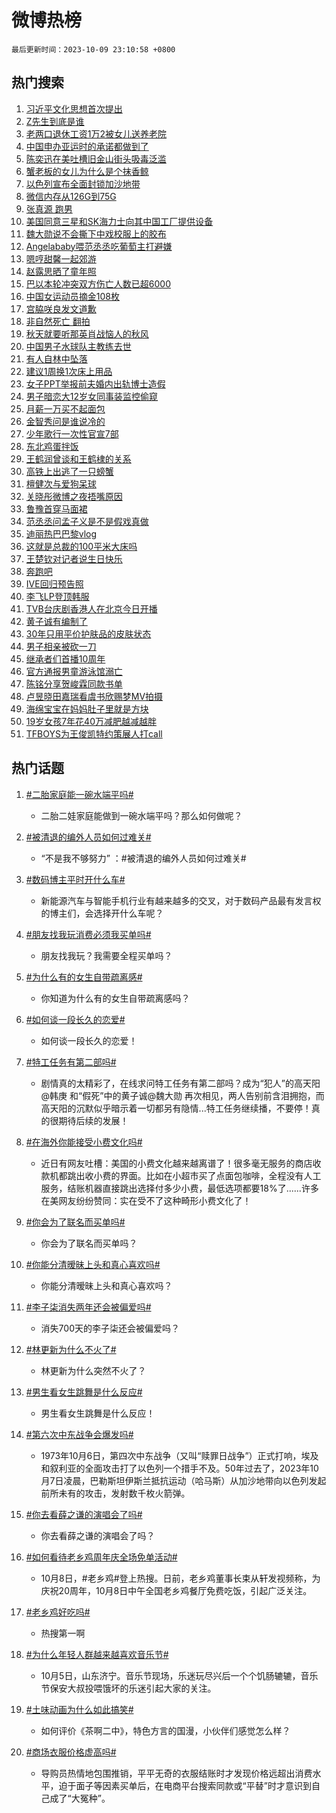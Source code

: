 # 微博热榜

`最后更新时间：2023-10-09 23:10:58 +0800`

## 热门搜索

1. [习近平文化思想首次提出](https://m.weibo.cn/search?containerid=100103type%3D1%26t%3D10%26q%3D%23%E4%B9%A0%E8%BF%91%E5%B9%B3%E6%96%87%E5%8C%96%E6%80%9D%E6%83%B3%E9%A6%96%E6%AC%A1%E6%8F%90%E5%87%BA%23&stream_entry_id=51&isnewpage=1&extparam=seat%3D1%26filter_type%3Drealtimehot%26pos%3D0%26c_type%3D51%26q%3D%2523%25E4%25B9%25A0%25E8%25BF%2591%25E5%25B9%25B3%25E6%2596%2587%25E5%258C%2596%25E6%2580%259D%25E6%2583%25B3%25E9%25A6%2596%25E6%25AC%25A1%25E6%258F%2590%25E5%2587%25BA%2523%26cate%3D10103%26dgr%3D0%26stream_entry_id%3D51%26display_time%3D1696864257%26pre_seqid%3D169686425703608173168)
1. [Z先生到底是谁](https://m.weibo.cn/search?containerid=100103type%3D1%26t%3D10%26q%3D%23Z%E5%85%88%E7%94%9F%E5%88%B0%E5%BA%95%E6%98%AF%E8%B0%81%23&stream_entry_id=31&isnewpage=1&extparam=seat%3D1%26flag%3D2%26pos%3D0%26q%3D%2523Z%25E5%2585%2588%25E7%2594%259F%25E5%2588%25B0%25E5%25BA%2595%25E6%2598%25AF%25E8%25B0%2581%2523%26band_rank%3D1%26stream_entry_id%3D31%26filter_type%3Drealtimehot%26c_type%3D31%26lcate%3D5001%26realpos%3D1%26dgr%3D0%26cate%3D5001%26display_time%3D1696864257%26pre_seqid%3D169686425703608173168)
1. [老两口退休工资1万2被女儿送养老院](https://m.weibo.cn/search?containerid=100103type%3D1%26t%3D10%26q%3D%23%E8%80%81%E4%B8%A4%E5%8F%A3%E9%80%80%E4%BC%91%E5%B7%A5%E8%B5%841%E4%B8%872%E8%A2%AB%E5%A5%B3%E5%84%BF%E9%80%81%E5%85%BB%E8%80%81%E9%99%A2%23&stream_entry_id=31&isnewpage=1&extparam=seat%3D1%26flag%3D2%26pos%3D1%26q%3D%2523%25E8%2580%2581%25E4%25B8%25A4%25E5%258F%25A3%25E9%2580%2580%25E4%25BC%2591%25E5%25B7%25A5%25E8%25B5%25841%25E4%25B8%25872%25E8%25A2%25AB%25E5%25A5%25B3%25E5%2584%25BF%25E9%2580%2581%25E5%2585%25BB%25E8%2580%2581%25E9%2599%25A2%2523%26band_rank%3D2%26stream_entry_id%3D31%26filter_type%3Drealtimehot%26c_type%3D31%26lcate%3D5001%26realpos%3D2%26dgr%3D0%26cate%3D5001%26display_time%3D1696864257%26pre_seqid%3D169686425703608173168)
1. [中国申办亚运时的承诺都做到了](https://m.weibo.cn/search?containerid=100103type%3D1%26t%3D10%26q%3D%23%E4%B8%AD%E5%9B%BD%E7%94%B3%E5%8A%9E%E4%BA%9A%E8%BF%90%E6%97%B6%E7%9A%84%E6%89%BF%E8%AF%BA%E9%83%BD%E5%81%9A%E5%88%B0%E4%BA%86%23&stream_entry_id=31&isnewpage=1&extparam=seat%3D1%26flag%3D0%26pos%3D2%26q%3D%2523%25E4%25B8%25AD%25E5%259B%25BD%25E7%2594%25B3%25E5%258A%259E%25E4%25BA%259A%25E8%25BF%2590%25E6%2597%25B6%25E7%259A%2584%25E6%2589%25BF%25E8%25AF%25BA%25E9%2583%25BD%25E5%2581%259A%25E5%2588%25B0%25E4%25BA%2586%2523%26band_rank%3D3%26stream_entry_id%3D31%26filter_type%3Drealtimehot%26c_type%3D31%26lcate%3D5001%26realpos%3D3%26dgr%3D0%26cate%3D5001%26display_time%3D1696864257%26pre_seqid%3D169686425703608173168)
1. [陈奕迅在美吐槽旧金山街头吸毒泛滥](https://m.weibo.cn/search?containerid=100103type%3D1%26t%3D10%26q%3D%23%E9%99%88%E5%A5%95%E8%BF%85%E5%9C%A8%E7%BE%8E%E5%90%90%E6%A7%BD%E6%97%A7%E9%87%91%E5%B1%B1%E8%A1%97%E5%A4%B4%E5%90%B8%E6%AF%92%E6%B3%9B%E6%BB%A5%23&stream_entry_id=31&isnewpage=1&extparam=seat%3D1%26flag%3D2%26pos%3D3%26q%3D%2523%25E9%2599%2588%25E5%25A5%2595%25E8%25BF%2585%25E5%259C%25A8%25E7%25BE%258E%25E5%2590%2590%25E6%25A7%25BD%25E6%2597%25A7%25E9%2587%2591%25E5%25B1%25B1%25E8%25A1%2597%25E5%25A4%25B4%25E5%2590%25B8%25E6%25AF%2592%25E6%25B3%259B%25E6%25BB%25A5%2523%26band_rank%3D4%26stream_entry_id%3D31%26filter_type%3Drealtimehot%26c_type%3D31%26lcate%3D5001%26realpos%3D4%26dgr%3D0%26cate%3D5001%26display_time%3D1696864257%26pre_seqid%3D169686425703608173168)
1. [蟹老板的女儿为什么是个抹香鲸](https://m.weibo.cn/search?containerid=100103type%3D1%26t%3D10%26q%3D%E8%9F%B9%E8%80%81%E6%9D%BF%E7%9A%84%E5%A5%B3%E5%84%BF%E4%B8%BA%E4%BB%80%E4%B9%88%E6%98%AF%E4%B8%AA%E6%8A%B9%E9%A6%99%E9%B2%B8&stream_entry_id=31&isnewpage=1&extparam=seat%3D1%26flag%3D0%26pos%3D4%26q%3D%25E8%259F%25B9%25E8%2580%2581%25E6%259D%25BF%25E7%259A%2584%25E5%25A5%25B3%25E5%2584%25BF%25E4%25B8%25BA%25E4%25BB%2580%25E4%25B9%2588%25E6%2598%25AF%25E4%25B8%25AA%25E6%258A%25B9%25E9%25A6%2599%25E9%25B2%25B8%26band_rank%3D5%26stream_entry_id%3D31%26filter_type%3Drealtimehot%26c_type%3D31%26lcate%3D5001%26realpos%3D5%26dgr%3D0%26cate%3D5001%26display_time%3D1696864257%26pre_seqid%3D169686425703608173168)
1. [以色列宣布全面封锁加沙地带](https://m.weibo.cn/search?containerid=100103type%3D1%26t%3D10%26q%3D%23%E4%BB%A5%E8%89%B2%E5%88%97%E5%AE%A3%E5%B8%83%E5%85%A8%E9%9D%A2%E5%B0%81%E9%94%81%E5%8A%A0%E6%B2%99%E5%9C%B0%E5%B8%A6%23&stream_entry_id=31&isnewpage=1&extparam=seat%3D1%26flag%3D1%26pos%3D5%26q%3D%2523%25E4%25BB%25A5%25E8%2589%25B2%25E5%2588%2597%25E5%25AE%25A3%25E5%25B8%2583%25E5%2585%25A8%25E9%259D%25A2%25E5%25B0%2581%25E9%2594%2581%25E5%258A%25A0%25E6%25B2%2599%25E5%259C%25B0%25E5%25B8%25A6%2523%26band_rank%3D6%26stream_entry_id%3D31%26filter_type%3Drealtimehot%26c_type%3D31%26lcate%3D5001%26realpos%3D6%26dgr%3D0%26cate%3D5001%26display_time%3D1696864257%26pre_seqid%3D169686425703608173168)
1. [微信内存从126G到75G](https://m.weibo.cn/search?containerid=100103type%3D1%26t%3D10%26q%3D%23%E5%BE%AE%E4%BF%A1%E5%86%85%E5%AD%98%E4%BB%8E126G%E5%88%B075G%23&stream_entry_id=31&isnewpage=1&extparam=seat%3D1%26flag%3D16%26pos%3D6%26q%3D%2523%25E5%25BE%25AE%25E4%25BF%25A1%25E5%2586%2585%25E5%25AD%2598%25E4%25BB%258E126G%25E5%2588%25B075G%2523%26band_rank%3D7%26stream_entry_id%3D31%26filter_type%3Drealtimehot%26c_type%3D31%26lcate%3D5001%26realpos%3D7%26dgr%3D0%26cate%3D5001%26display_time%3D1696864257%26pre_seqid%3D169686425703608173168)
1. [张真源 跑男](https://m.weibo.cn/search?containerid=100103type%3D1%26t%3D10%26q%3D%E5%BC%A0%E7%9C%9F%E6%BA%90+%E8%B7%91%E7%94%B7&stream_entry_id=31&isnewpage=1&extparam=seat%3D1%26flag%3D0%26pos%3D7%26q%3D%25E5%25BC%25A0%25E7%259C%259F%25E6%25BA%2590%2520%25E8%25B7%2591%25E7%2594%25B7%26band_rank%3D8%26stream_entry_id%3D31%26filter_type%3Drealtimehot%26c_type%3D31%26lcate%3D5001%26realpos%3D8%26dgr%3D0%26cate%3D5001%26display_time%3D1696864257%26pre_seqid%3D169686425703608173168)
1. [美国同意三星和SK海力士向其中国工厂提供设备](https://m.weibo.cn/search?containerid=100103type%3D1%26t%3D10%26q%3D%23%E7%BE%8E%E5%9B%BD%E5%90%8C%E6%84%8F%E4%B8%89%E6%98%9F%E5%92%8CSK%E6%B5%B7%E5%8A%9B%E5%A3%AB%E5%90%91%E5%85%B6%E4%B8%AD%E5%9B%BD%E5%B7%A5%E5%8E%82%E6%8F%90%E4%BE%9B%E8%AE%BE%E5%A4%87%23&stream_entry_id=31&isnewpage=1&extparam=seat%3D1%26flag%3D2%26pos%3D8%26q%3D%2523%25E7%25BE%258E%25E5%259B%25BD%25E5%2590%258C%25E6%2584%258F%25E4%25B8%2589%25E6%2598%259F%25E5%2592%258CSK%25E6%25B5%25B7%25E5%258A%259B%25E5%25A3%25AB%25E5%2590%2591%25E5%2585%25B6%25E4%25B8%25AD%25E5%259B%25BD%25E5%25B7%25A5%25E5%258E%2582%25E6%258F%2590%25E4%25BE%259B%25E8%25AE%25BE%25E5%25A4%2587%2523%26band_rank%3D9%26stream_entry_id%3D31%26filter_type%3Drealtimehot%26c_type%3D31%26lcate%3D5001%26realpos%3D9%26dgr%3D0%26cate%3D5001%26display_time%3D1696864257%26pre_seqid%3D169686425703608173168)
1. [魏大勋说不会撕下中戏校服上的胶布](https://m.weibo.cn/search?containerid=100103type%3D1%26t%3D10%26q%3D%23%E9%AD%8F%E5%A4%A7%E5%8B%8B%E8%AF%B4%E4%B8%8D%E4%BC%9A%E6%92%95%E4%B8%8B%E4%B8%AD%E6%88%8F%E6%A0%A1%E6%9C%8D%E4%B8%8A%E7%9A%84%E8%83%B6%E5%B8%83%23&stream_entry_id=31&isnewpage=1&extparam=seat%3D1%26flag%3D0%26pos%3D9%26q%3D%2523%25E9%25AD%258F%25E5%25A4%25A7%25E5%258B%258B%25E8%25AF%25B4%25E4%25B8%258D%25E4%25BC%259A%25E6%2592%2595%25E4%25B8%258B%25E4%25B8%25AD%25E6%2588%258F%25E6%25A0%25A1%25E6%259C%258D%25E4%25B8%258A%25E7%259A%2584%25E8%2583%25B6%25E5%25B8%2583%2523%26band_rank%3D10%26stream_entry_id%3D31%26filter_type%3Drealtimehot%26c_type%3D31%26lcate%3D5001%26realpos%3D10%26dgr%3D0%26cate%3D5001%26display_time%3D1696864257%26pre_seqid%3D169686425703608173168)
1. [Angelababy喂范丞丞吃葡萄主打避嫌](https://m.weibo.cn/search?containerid=100103type%3D1%26t%3D10%26q%3D%23Angelababy%E5%96%82%E8%8C%83%E4%B8%9E%E4%B8%9E%E5%90%83%E8%91%A1%E8%90%84%E4%B8%BB%E6%89%93%E9%81%BF%E5%AB%8C%23&stream_entry_id=31&isnewpage=1&extparam=seat%3D1%26flag%3D2%26pos%3D10%26q%3D%2523Angelababy%25E5%2596%2582%25E8%258C%2583%25E4%25B8%259E%25E4%25B8%259E%25E5%2590%2583%25E8%2591%25A1%25E8%2590%2584%25E4%25B8%25BB%25E6%2589%2593%25E9%2581%25BF%25E5%25AB%258C%2523%26band_rank%3D11%26stream_entry_id%3D31%26filter_type%3Drealtimehot%26c_type%3D31%26lcate%3D5001%26realpos%3D11%26dgr%3D0%26cate%3D5001%26display_time%3D1696864257%26pre_seqid%3D169686425703608173168)
1. [嗯哼甜馨一起郊游](https://m.weibo.cn/search?containerid=100103type%3D1%26t%3D10%26q%3D%23%E5%97%AF%E5%93%BC%E7%94%9C%E9%A6%A8%E4%B8%80%E8%B5%B7%E9%83%8A%E6%B8%B8%23&stream_entry_id=31&isnewpage=1&extparam=seat%3D1%26flag%3D2%26pos%3D11%26q%3D%2523%25E5%2597%25AF%25E5%2593%25BC%25E7%2594%259C%25E9%25A6%25A8%25E4%25B8%2580%25E8%25B5%25B7%25E9%2583%258A%25E6%25B8%25B8%2523%26band_rank%3D12%26stream_entry_id%3D31%26filter_type%3Drealtimehot%26c_type%3D31%26lcate%3D5001%26realpos%3D12%26dgr%3D0%26cate%3D5001%26display_time%3D1696864257%26pre_seqid%3D169686425703608173168)
1. [赵露思晒了童年照](https://m.weibo.cn/search?containerid=100103type%3D1%26t%3D10%26q%3D%23%E8%B5%B5%E9%9C%B2%E6%80%9D%E6%99%92%E4%BA%86%E7%AB%A5%E5%B9%B4%E7%85%A7%23&stream_entry_id=31&isnewpage=1&extparam=seat%3D1%26flag%3D1%26pos%3D12%26q%3D%2523%25E8%25B5%25B5%25E9%259C%25B2%25E6%2580%259D%25E6%2599%2592%25E4%25BA%2586%25E7%25AB%25A5%25E5%25B9%25B4%25E7%2585%25A7%2523%26band_rank%3D13%26stream_entry_id%3D31%26filter_type%3Drealtimehot%26c_type%3D31%26lcate%3D5001%26realpos%3D13%26dgr%3D0%26cate%3D5001%26display_time%3D1696864257%26pre_seqid%3D169686425703608173168)
1. [巴以本轮冲突双方伤亡人数已超6000](https://m.weibo.cn/search?containerid=100103type%3D1%26t%3D10%26q%3D%23%E5%B7%B4%E4%BB%A5%E6%9C%AC%E8%BD%AE%E5%86%B2%E7%AA%81%E5%8F%8C%E6%96%B9%E4%BC%A4%E4%BA%A1%E4%BA%BA%E6%95%B0%E5%B7%B2%E8%B6%856000%23&stream_entry_id=31&isnewpage=1&extparam=seat%3D1%26flag%3D0%26pos%3D13%26q%3D%2523%25E5%25B7%25B4%25E4%25BB%25A5%25E6%259C%25AC%25E8%25BD%25AE%25E5%2586%25B2%25E7%25AA%2581%25E5%258F%258C%25E6%2596%25B9%25E4%25BC%25A4%25E4%25BA%25A1%25E4%25BA%25BA%25E6%2595%25B0%25E5%25B7%25B2%25E8%25B6%25856000%2523%26band_rank%3D14%26stream_entry_id%3D31%26filter_type%3Drealtimehot%26c_type%3D31%26lcate%3D5001%26realpos%3D14%26dgr%3D0%26cate%3D5001%26display_time%3D1696864257%26pre_seqid%3D169686425703608173168)
1. [中国女运动员摘金108枚](https://m.weibo.cn/search?containerid=100103type%3D1%26t%3D10%26q%3D%23%E4%B8%AD%E5%9B%BD%E5%A5%B3%E8%BF%90%E5%8A%A8%E5%91%98%E6%91%98%E9%87%91108%E6%9E%9A%23&stream_entry_id=31&isnewpage=1&extparam=seat%3D1%26flag%3D32768%26pos%3D14%26q%3D%2523%25E4%25B8%25AD%25E5%259B%25BD%25E5%25A5%25B3%25E8%25BF%2590%25E5%258A%25A8%25E5%2591%2598%25E6%2591%2598%25E9%2587%2591108%25E6%259E%259A%2523%26band_rank%3D15%26stream_entry_id%3D31%26filter_type%3Drealtimehot%26c_type%3D31%26lcate%3D5001%26realpos%3D15%26dgr%3D0%26cate%3D5001%26display_time%3D1696864257%26pre_seqid%3D169686425703608173168)
1. [宫脇咲良发文道歉](https://m.weibo.cn/search?containerid=100103type%3D1%26t%3D10%26q%3D%23%E5%AE%AB%E8%84%87%E5%92%B2%E8%89%AF%E5%8F%91%E6%96%87%E9%81%93%E6%AD%89%23&stream_entry_id=31&isnewpage=1&extparam=seat%3D1%26flag%3D0%26pos%3D15%26q%3D%2523%25E5%25AE%25AB%25E8%2584%2587%25E5%2592%25B2%25E8%2589%25AF%25E5%258F%2591%25E6%2596%2587%25E9%2581%2593%25E6%25AD%2589%2523%26band_rank%3D16%26stream_entry_id%3D31%26filter_type%3Drealtimehot%26c_type%3D31%26lcate%3D5001%26realpos%3D16%26dgr%3D0%26cate%3D5001%26display_time%3D1696864257%26pre_seqid%3D169686425703608173168)
1. [非自然死亡 翻拍](https://m.weibo.cn/search?containerid=100103type%3D1%26t%3D10%26q%3D%E9%9D%9E%E8%87%AA%E7%84%B6%E6%AD%BB%E4%BA%A1+%E7%BF%BB%E6%8B%8D&stream_entry_id=31&isnewpage=1&extparam=seat%3D1%26flag%3D2%26pos%3D16%26q%3D%25E9%259D%259E%25E8%2587%25AA%25E7%2584%25B6%25E6%25AD%25BB%25E4%25BA%25A1%2520%25E7%25BF%25BB%25E6%258B%258D%26band_rank%3D17%26stream_entry_id%3D31%26filter_type%3Drealtimehot%26c_type%3D31%26lcate%3D5001%26realpos%3D17%26dgr%3D0%26cate%3D5001%26display_time%3D1696864257%26pre_seqid%3D169686425703608173168)
1. [秋天就要听那英肖战恼人的秋风](https://m.weibo.cn/search?containerid=100103type%3D1%26t%3D10%26q%3D%23%E7%A7%8B%E5%A4%A9%E5%B0%B1%E8%A6%81%E5%90%AC%E9%82%A3%E8%8B%B1%E8%82%96%E6%88%98%E6%81%BC%E4%BA%BA%E7%9A%84%E7%A7%8B%E9%A3%8E%23&stream_entry_id=31&isnewpage=1&extparam=seat%3D1%26flag%3D1%26pos%3D17%26q%3D%2523%25E7%25A7%258B%25E5%25A4%25A9%25E5%25B0%25B1%25E8%25A6%2581%25E5%2590%25AC%25E9%2582%25A3%25E8%258B%25B1%25E8%2582%2596%25E6%2588%2598%25E6%2581%25BC%25E4%25BA%25BA%25E7%259A%2584%25E7%25A7%258B%25E9%25A3%258E%2523%26band_rank%3D18%26stream_entry_id%3D31%26filter_type%3Drealtimehot%26c_type%3D31%26lcate%3D5001%26realpos%3D18%26dgr%3D0%26cate%3D5001%26display_time%3D1696864257%26pre_seqid%3D169686425703608173168)
1. [中国男子水球队主教练去世](https://m.weibo.cn/search?containerid=100103type%3D1%26t%3D10%26q%3D%23%E4%B8%AD%E5%9B%BD%E7%94%B7%E5%AD%90%E6%B0%B4%E7%90%83%E9%98%9F%E4%B8%BB%E6%95%99%E7%BB%83%E5%8E%BB%E4%B8%96%23&stream_entry_id=31&isnewpage=1&extparam=seat%3D1%26flag%3D1%26pos%3D18%26q%3D%2523%25E4%25B8%25AD%25E5%259B%25BD%25E7%2594%25B7%25E5%25AD%2590%25E6%25B0%25B4%25E7%2590%2583%25E9%2598%259F%25E4%25B8%25BB%25E6%2595%2599%25E7%25BB%2583%25E5%258E%25BB%25E4%25B8%2596%2523%26band_rank%3D19%26stream_entry_id%3D31%26filter_type%3Drealtimehot%26c_type%3D31%26lcate%3D5001%26realpos%3D19%26dgr%3D0%26cate%3D5001%26display_time%3D1696864257%26pre_seqid%3D169686425703608173168)
1. [有人自林中坠落](https://m.weibo.cn/search?containerid=100103type%3D1%26t%3D10%26q%3D%23%E6%9C%89%E4%BA%BA%E8%87%AA%E6%9E%97%E4%B8%AD%E5%9D%A0%E8%90%BD%23&stream_entry_id=31&isnewpage=1&extparam=seat%3D1%26flag%3D1%26pos%3D19%26q%3D%2523%25E6%259C%2589%25E4%25BA%25BA%25E8%2587%25AA%25E6%259E%2597%25E4%25B8%25AD%25E5%259D%25A0%25E8%2590%25BD%2523%26band_rank%3D20%26stream_entry_id%3D31%26filter_type%3Drealtimehot%26c_type%3D31%26lcate%3D5001%26realpos%3D20%26dgr%3D0%26cate%3D5001%26display_time%3D1696864257%26pre_seqid%3D169686425703608173168)
1. [建议1周换1次床上用品](https://m.weibo.cn/search?containerid=100103type%3D1%26t%3D10%26q%3D%23%E5%BB%BA%E8%AE%AE1%E5%91%A8%E6%8D%A21%E6%AC%A1%E5%BA%8A%E4%B8%8A%E7%94%A8%E5%93%81%23&stream_entry_id=31&isnewpage=1&extparam=seat%3D1%26flag%3D2%26pos%3D20%26q%3D%2523%25E5%25BB%25BA%25E8%25AE%25AE1%25E5%2591%25A8%25E6%258D%25A21%25E6%25AC%25A1%25E5%25BA%258A%25E4%25B8%258A%25E7%2594%25A8%25E5%2593%2581%2523%26band_rank%3D21%26stream_entry_id%3D31%26filter_type%3Drealtimehot%26c_type%3D31%26lcate%3D5001%26realpos%3D21%26dgr%3D0%26cate%3D5001%26display_time%3D1696864257%26pre_seqid%3D169686425703608173168)
1. [女子PPT举报前夫婚内出轨博士造假](https://m.weibo.cn/search?containerid=100103type%3D1%26t%3D10%26q%3D%23%E5%A5%B3%E5%AD%90PPT%E4%B8%BE%E6%8A%A5%E5%89%8D%E5%A4%AB%E5%A9%9A%E5%86%85%E5%87%BA%E8%BD%A8%E5%8D%9A%E5%A3%AB%E9%80%A0%E5%81%87%23&stream_entry_id=31&isnewpage=1&extparam=seat%3D1%26flag%3D1%26pos%3D21%26q%3D%2523%25E5%25A5%25B3%25E5%25AD%2590PPT%25E4%25B8%25BE%25E6%258A%25A5%25E5%2589%258D%25E5%25A4%25AB%25E5%25A9%259A%25E5%2586%2585%25E5%2587%25BA%25E8%25BD%25A8%25E5%258D%259A%25E5%25A3%25AB%25E9%2580%25A0%25E5%2581%2587%2523%26band_rank%3D22%26stream_entry_id%3D31%26filter_type%3Drealtimehot%26c_type%3D31%26lcate%3D5001%26realpos%3D22%26dgr%3D0%26cate%3D5001%26display_time%3D1696864257%26pre_seqid%3D169686425703608173168)
1. [男子暗恋大12岁女同事装监控偷窥](https://m.weibo.cn/search?containerid=100103type%3D1%26t%3D10%26q%3D%23%E7%94%B7%E5%AD%90%E6%9A%97%E6%81%8B%E5%A4%A712%E5%B2%81%E5%A5%B3%E5%90%8C%E4%BA%8B%E8%A3%85%E7%9B%91%E6%8E%A7%E5%81%B7%E7%AA%A5%23&stream_entry_id=31&isnewpage=1&extparam=seat%3D1%26flag%3D1%26pos%3D22%26q%3D%2523%25E7%2594%25B7%25E5%25AD%2590%25E6%259A%2597%25E6%2581%258B%25E5%25A4%25A712%25E5%25B2%2581%25E5%25A5%25B3%25E5%2590%258C%25E4%25BA%258B%25E8%25A3%2585%25E7%259B%2591%25E6%258E%25A7%25E5%2581%25B7%25E7%25AA%25A5%2523%26band_rank%3D23%26stream_entry_id%3D31%26filter_type%3Drealtimehot%26c_type%3D31%26lcate%3D5001%26realpos%3D23%26dgr%3D0%26cate%3D5001%26display_time%3D1696864257%26pre_seqid%3D169686425703608173168)
1. [月薪一万买不起面包](https://m.weibo.cn/search?containerid=100103type%3D1%26t%3D10%26q%3D%23%E6%9C%88%E8%96%AA%E4%B8%80%E4%B8%87%E4%B9%B0%E4%B8%8D%E8%B5%B7%E9%9D%A2%E5%8C%85%23&stream_entry_id=31&isnewpage=1&extparam=seat%3D1%26flag%3D0%26pos%3D23%26q%3D%2523%25E6%259C%2588%25E8%2596%25AA%25E4%25B8%2580%25E4%25B8%2587%25E4%25B9%25B0%25E4%25B8%258D%25E8%25B5%25B7%25E9%259D%25A2%25E5%258C%2585%2523%26band_rank%3D24%26stream_entry_id%3D31%26filter_type%3Drealtimehot%26c_type%3D31%26lcate%3D5001%26realpos%3D24%26dgr%3D0%26cate%3D5001%26display_time%3D1696864257%26pre_seqid%3D169686425703608173168)
1. [金智秀问是谁说冷的](https://m.weibo.cn/search?containerid=100103type%3D1%26t%3D10%26q%3D%23%E9%87%91%E6%99%BA%E7%A7%80%E9%97%AE%E6%98%AF%E8%B0%81%E8%AF%B4%E5%86%B7%E7%9A%84%23&stream_entry_id=31&isnewpage=1&extparam=seat%3D1%26flag%3D1%26pos%3D24%26q%3D%2523%25E9%2587%2591%25E6%2599%25BA%25E7%25A7%2580%25E9%2597%25AE%25E6%2598%25AF%25E8%25B0%2581%25E8%25AF%25B4%25E5%2586%25B7%25E7%259A%2584%2523%26band_rank%3D25%26stream_entry_id%3D31%26filter_type%3Drealtimehot%26c_type%3D31%26lcate%3D5001%26realpos%3D25%26dgr%3D0%26cate%3D5001%26display_time%3D1696864257%26pre_seqid%3D169686425703608173168)
1. [少年歌行一次性官宣7部](https://m.weibo.cn/search?containerid=100103type%3D1%26t%3D10%26q%3D%23%E5%B0%91%E5%B9%B4%E6%AD%8C%E8%A1%8C%E4%B8%80%E6%AC%A1%E6%80%A7%E5%AE%98%E5%AE%A37%E9%83%A8%23&stream_entry_id=31&isnewpage=1&extparam=seat%3D1%26flag%3D0%26pos%3D25%26q%3D%2523%25E5%25B0%2591%25E5%25B9%25B4%25E6%25AD%258C%25E8%25A1%258C%25E4%25B8%2580%25E6%25AC%25A1%25E6%2580%25A7%25E5%25AE%2598%25E5%25AE%25A37%25E9%2583%25A8%2523%26band_rank%3D26%26stream_entry_id%3D31%26filter_type%3Drealtimehot%26c_type%3D31%26lcate%3D5001%26realpos%3D26%26dgr%3D0%26cate%3D5001%26display_time%3D1696864257%26pre_seqid%3D169686425703608173168)
1. [东北鸡蛋拌饭](https://m.weibo.cn/search?containerid=100103type%3D1%26t%3D10%26q%3D%E4%B8%9C%E5%8C%97%E9%B8%A1%E8%9B%8B%E6%8B%8C%E9%A5%AD&stream_entry_id=31&isnewpage=1&extparam=seat%3D1%26flag%3D1%26pos%3D26%26q%3D%25E4%25B8%259C%25E5%258C%2597%25E9%25B8%25A1%25E8%259B%258B%25E6%258B%258C%25E9%25A5%25AD%26band_rank%3D27%26stream_entry_id%3D31%26filter_type%3Drealtimehot%26c_type%3D31%26lcate%3D5001%26realpos%3D27%26dgr%3D0%26cate%3D5001%26display_time%3D1696864257%26pre_seqid%3D169686425703608173168)
1. [王鹤润曾谈和王鹤棣的关系](https://m.weibo.cn/search?containerid=100103type%3D1%26t%3D10%26q%3D%23%E7%8E%8B%E9%B9%A4%E6%B6%A6%E6%9B%BE%E8%B0%88%E5%92%8C%E7%8E%8B%E9%B9%A4%E6%A3%A3%E7%9A%84%E5%85%B3%E7%B3%BB%23&stream_entry_id=31&isnewpage=1&extparam=seat%3D1%26flag%3D0%26pos%3D27%26q%3D%2523%25E7%258E%258B%25E9%25B9%25A4%25E6%25B6%25A6%25E6%259B%25BE%25E8%25B0%2588%25E5%2592%258C%25E7%258E%258B%25E9%25B9%25A4%25E6%25A3%25A3%25E7%259A%2584%25E5%2585%25B3%25E7%25B3%25BB%2523%26band_rank%3D28%26stream_entry_id%3D31%26filter_type%3Drealtimehot%26c_type%3D31%26lcate%3D5001%26realpos%3D28%26dgr%3D0%26cate%3D5001%26display_time%3D1696864257%26pre_seqid%3D169686425703608173168)
1. [高铁上出逃了一只螃蟹](https://m.weibo.cn/search?containerid=100103type%3D1%26t%3D10%26q%3D%23%E9%AB%98%E9%93%81%E4%B8%8A%E5%87%BA%E9%80%83%E4%BA%86%E4%B8%80%E5%8F%AA%E8%9E%83%E8%9F%B9%23&stream_entry_id=31&isnewpage=1&extparam=seat%3D1%26flag%3D1%26pos%3D28%26q%3D%2523%25E9%25AB%2598%25E9%2593%2581%25E4%25B8%258A%25E5%2587%25BA%25E9%2580%2583%25E4%25BA%2586%25E4%25B8%2580%25E5%258F%25AA%25E8%259E%2583%25E8%259F%25B9%2523%26band_rank%3D29%26stream_entry_id%3D31%26filter_type%3Drealtimehot%26c_type%3D31%26lcate%3D5001%26realpos%3D29%26dgr%3D0%26cate%3D5001%26display_time%3D1696864257%26pre_seqid%3D169686425703608173168)
1. [檀健次与爱狗呆球](https://m.weibo.cn/search?containerid=100103type%3D1%26t%3D10%26q%3D%E6%AA%80%E5%81%A5%E6%AC%A1%E4%B8%8E%E7%88%B1%E7%8B%97%E5%91%86%E7%90%83&stream_entry_id=31&isnewpage=1&extparam=seat%3D1%26flag%3D1%26pos%3D29%26q%3D%25E6%25AA%2580%25E5%2581%25A5%25E6%25AC%25A1%25E4%25B8%258E%25E7%2588%25B1%25E7%258B%2597%25E5%2591%2586%25E7%2590%2583%26band_rank%3D30%26stream_entry_id%3D31%26filter_type%3Drealtimehot%26c_type%3D31%26lcate%3D5001%26realpos%3D30%26dgr%3D0%26cate%3D5001%26display_time%3D1696864257%26pre_seqid%3D169686425703608173168)
1. [关晓彤微博之夜捂嘴原因](https://m.weibo.cn/search?containerid=100103type%3D1%26t%3D10%26q%3D%23%E5%85%B3%E6%99%93%E5%BD%A4%E5%BE%AE%E5%8D%9A%E4%B9%8B%E5%A4%9C%E6%8D%82%E5%98%B4%E5%8E%9F%E5%9B%A0%23&stream_entry_id=31&isnewpage=1&extparam=seat%3D1%26flag%3D0%26pos%3D30%26q%3D%2523%25E5%2585%25B3%25E6%2599%2593%25E5%25BD%25A4%25E5%25BE%25AE%25E5%258D%259A%25E4%25B9%258B%25E5%25A4%259C%25E6%258D%2582%25E5%2598%25B4%25E5%258E%259F%25E5%259B%25A0%2523%26band_rank%3D31%26stream_entry_id%3D31%26filter_type%3Drealtimehot%26c_type%3D31%26lcate%3D5001%26realpos%3D31%26dgr%3D0%26cate%3D5001%26display_time%3D1696864257%26pre_seqid%3D169686425703608173168)
1. [鲁豫首穿马面裙](https://m.weibo.cn/search?containerid=100103type%3D1%26t%3D10%26q%3D%23%E9%B2%81%E8%B1%AB%E9%A6%96%E7%A9%BF%E9%A9%AC%E9%9D%A2%E8%A3%99%23&stream_entry_id=31&isnewpage=1&extparam=seat%3D1%26flag%3D0%26pos%3D31%26q%3D%2523%25E9%25B2%2581%25E8%25B1%25AB%25E9%25A6%2596%25E7%25A9%25BF%25E9%25A9%25AC%25E9%259D%25A2%25E8%25A3%2599%2523%26band_rank%3D32%26stream_entry_id%3D31%26filter_type%3Drealtimehot%26c_type%3D31%26lcate%3D5001%26realpos%3D32%26dgr%3D0%26cate%3D5001%26display_time%3D1696864257%26pre_seqid%3D169686425703608173168)
1. [范丞丞问孟子义是不是假戏真做](https://m.weibo.cn/search?containerid=100103type%3D1%26t%3D10%26q%3D%23%E8%8C%83%E4%B8%9E%E4%B8%9E%E9%97%AE%E5%AD%9F%E5%AD%90%E4%B9%89%E6%98%AF%E4%B8%8D%E6%98%AF%E5%81%87%E6%88%8F%E7%9C%9F%E5%81%9A%23&stream_entry_id=31&isnewpage=1&extparam=seat%3D1%26flag%3D1%26pos%3D32%26q%3D%2523%25E8%258C%2583%25E4%25B8%259E%25E4%25B8%259E%25E9%2597%25AE%25E5%25AD%259F%25E5%25AD%2590%25E4%25B9%2589%25E6%2598%25AF%25E4%25B8%258D%25E6%2598%25AF%25E5%2581%2587%25E6%2588%258F%25E7%259C%259F%25E5%2581%259A%2523%26band_rank%3D33%26stream_entry_id%3D31%26filter_type%3Drealtimehot%26c_type%3D31%26lcate%3D5001%26realpos%3D33%26dgr%3D0%26cate%3D5001%26display_time%3D1696864257%26pre_seqid%3D169686425703608173168)
1. [迪丽热巴巴黎vlog](https://m.weibo.cn/search?containerid=100103type%3D1%26t%3D10%26q%3D%23%E8%BF%AA%E4%B8%BD%E7%83%AD%E5%B7%B4%E5%B7%B4%E9%BB%8Evlog%23&stream_entry_id=31&isnewpage=1&extparam=seat%3D1%26flag%3D1%26pos%3D33%26q%3D%2523%25E8%25BF%25AA%25E4%25B8%25BD%25E7%2583%25AD%25E5%25B7%25B4%25E5%25B7%25B4%25E9%25BB%258Evlog%2523%26band_rank%3D34%26stream_entry_id%3D31%26filter_type%3Drealtimehot%26c_type%3D31%26lcate%3D5001%26realpos%3D34%26dgr%3D0%26cate%3D5001%26display_time%3D1696864257%26pre_seqid%3D169686425703608173168)
1. [这就是总裁的100平米大床吗](https://m.weibo.cn/search?containerid=100103type%3D1%26t%3D10%26q%3D%23%E8%BF%99%E5%B0%B1%E6%98%AF%E6%80%BB%E8%A3%81%E7%9A%84100%E5%B9%B3%E7%B1%B3%E5%A4%A7%E5%BA%8A%E5%90%97%23&stream_entry_id=31&isnewpage=1&extparam=seat%3D1%26flag%3D1%26pos%3D34%26q%3D%2523%25E8%25BF%2599%25E5%25B0%25B1%25E6%2598%25AF%25E6%2580%25BB%25E8%25A3%2581%25E7%259A%2584100%25E5%25B9%25B3%25E7%25B1%25B3%25E5%25A4%25A7%25E5%25BA%258A%25E5%2590%2597%2523%26band_rank%3D35%26stream_entry_id%3D31%26filter_type%3Drealtimehot%26c_type%3D31%26lcate%3D5001%26realpos%3D35%26dgr%3D0%26cate%3D5001%26display_time%3D1696864257%26pre_seqid%3D169686425703608173168)
1. [王楚钦对记者说生日快乐](https://m.weibo.cn/search?containerid=100103type%3D1%26t%3D10%26q%3D%23%E7%8E%8B%E6%A5%9A%E9%92%A6%E5%AF%B9%E8%AE%B0%E8%80%85%E8%AF%B4%E7%94%9F%E6%97%A5%E5%BF%AB%E4%B9%90%23&stream_entry_id=31&isnewpage=1&extparam=seat%3D1%26flag%3D1%26pos%3D35%26q%3D%2523%25E7%258E%258B%25E6%25A5%259A%25E9%2592%25A6%25E5%25AF%25B9%25E8%25AE%25B0%25E8%2580%2585%25E8%25AF%25B4%25E7%2594%259F%25E6%2597%25A5%25E5%25BF%25AB%25E4%25B9%2590%2523%26band_rank%3D36%26stream_entry_id%3D31%26filter_type%3Drealtimehot%26c_type%3D31%26lcate%3D5001%26realpos%3D36%26dgr%3D0%26cate%3D5001%26display_time%3D1696864257%26pre_seqid%3D169686425703608173168)
1. [奔跑吧](https://m.weibo.cn/search?containerid=100103type%3D1%26t%3D10%26q%3D%E5%A5%94%E8%B7%91%E5%90%A7&stream_entry_id=31&isnewpage=1&extparam=seat%3D1%26flag%3D0%26pos%3D36%26q%3D%25E5%25A5%2594%25E8%25B7%2591%25E5%2590%25A7%26band_rank%3D37%26stream_entry_id%3D31%26filter_type%3Drealtimehot%26c_type%3D31%26lcate%3D5001%26realpos%3D37%26dgr%3D0%26cate%3D5001%26display_time%3D1696864257%26pre_seqid%3D169686425703608173168)
1. [IVE回归预告照](https://m.weibo.cn/search?containerid=100103type%3D1%26t%3D10%26q%3DIVE%E5%9B%9E%E5%BD%92%E9%A2%84%E5%91%8A%E7%85%A7&stream_entry_id=31&isnewpage=1&extparam=seat%3D1%26flag%3D1%26pos%3D37%26q%3DIVE%25E5%259B%259E%25E5%25BD%2592%25E9%25A2%2584%25E5%2591%258A%25E7%2585%25A7%26band_rank%3D38%26stream_entry_id%3D31%26filter_type%3Drealtimehot%26c_type%3D31%26lcate%3D5001%26realpos%3D38%26dgr%3D0%26cate%3D5001%26display_time%3D1696864257%26pre_seqid%3D169686425703608173168)
1. [李飞LP登顶韩服](https://m.weibo.cn/search?containerid=100103type%3D1%26t%3D10%26q%3D%23%E6%9D%8E%E9%A3%9ELP%E7%99%BB%E9%A1%B6%E9%9F%A9%E6%9C%8D%23&stream_entry_id=31&isnewpage=1&extparam=seat%3D1%26flag%3D1%26pos%3D38%26q%3D%2523%25E6%259D%258E%25E9%25A3%259ELP%25E7%2599%25BB%25E9%25A1%25B6%25E9%259F%25A9%25E6%259C%258D%2523%26band_rank%3D39%26stream_entry_id%3D31%26filter_type%3Drealtimehot%26c_type%3D31%26lcate%3D5001%26realpos%3D39%26dgr%3D0%26cate%3D5001%26display_time%3D1696864257%26pre_seqid%3D169686425703608173168)
1. [TVB台庆剧香港人在北京今日开播](https://m.weibo.cn/search?containerid=100103type%3D1%26t%3D10%26q%3D%23TVB%E5%8F%B0%E5%BA%86%E5%89%A7%E9%A6%99%E6%B8%AF%E4%BA%BA%E5%9C%A8%E5%8C%97%E4%BA%AC%E4%BB%8A%E6%97%A5%E5%BC%80%E6%92%AD%23&stream_entry_id=31&isnewpage=1&extparam=seat%3D1%26flag%3D1%26pos%3D39%26q%3D%2523TVB%25E5%258F%25B0%25E5%25BA%2586%25E5%2589%25A7%25E9%25A6%2599%25E6%25B8%25AF%25E4%25BA%25BA%25E5%259C%25A8%25E5%258C%2597%25E4%25BA%25AC%25E4%25BB%258A%25E6%2597%25A5%25E5%25BC%2580%25E6%2592%25AD%2523%26band_rank%3D40%26stream_entry_id%3D31%26filter_type%3Drealtimehot%26c_type%3D31%26lcate%3D5001%26realpos%3D40%26dgr%3D0%26cate%3D5001%26display_time%3D1696864257%26pre_seqid%3D169686425703608173168)
1. [黄子诚有编制了](https://m.weibo.cn/search?containerid=100103type%3D1%26t%3D10%26q%3D%23%E9%BB%84%E5%AD%90%E8%AF%9A%E6%9C%89%E7%BC%96%E5%88%B6%E4%BA%86%23&stream_entry_id=31&isnewpage=1&extparam=seat%3D1%26flag%3D1%26pos%3D40%26q%3D%2523%25E9%25BB%2584%25E5%25AD%2590%25E8%25AF%259A%25E6%259C%2589%25E7%25BC%2596%25E5%2588%25B6%25E4%25BA%2586%2523%26band_rank%3D41%26stream_entry_id%3D31%26filter_type%3Drealtimehot%26c_type%3D31%26lcate%3D5001%26realpos%3D41%26dgr%3D0%26cate%3D5001%26display_time%3D1696864257%26pre_seqid%3D169686425703608173168)
1. [30年只用平价护肤品的皮肤状态](https://m.weibo.cn/search?containerid=100103type%3D1%26t%3D10%26q%3D%2330%E5%B9%B4%E5%8F%AA%E7%94%A8%E5%B9%B3%E4%BB%B7%E6%8A%A4%E8%82%A4%E5%93%81%E7%9A%84%E7%9A%AE%E8%82%A4%E7%8A%B6%E6%80%81%23&stream_entry_id=31&isnewpage=1&extparam=seat%3D1%26flag%3D0%26pos%3D41%26q%3D%252330%25E5%25B9%25B4%25E5%258F%25AA%25E7%2594%25A8%25E5%25B9%25B3%25E4%25BB%25B7%25E6%258A%25A4%25E8%2582%25A4%25E5%2593%2581%25E7%259A%2584%25E7%259A%25AE%25E8%2582%25A4%25E7%258A%25B6%25E6%2580%2581%2523%26band_rank%3D42%26stream_entry_id%3D31%26filter_type%3Drealtimehot%26c_type%3D31%26lcate%3D5001%26realpos%3D42%26dgr%3D0%26cate%3D5001%26display_time%3D1696864257%26pre_seqid%3D169686425703608173168)
1. [男子相亲被砍一刀](https://m.weibo.cn/search?containerid=100103type%3D1%26t%3D10%26q%3D%23%E7%94%B7%E5%AD%90%E7%9B%B8%E4%BA%B2%E8%A2%AB%E7%A0%8D%E4%B8%80%E5%88%80%23&stream_entry_id=31&isnewpage=1&extparam=seat%3D1%26flag%3D0%26pos%3D42%26q%3D%2523%25E7%2594%25B7%25E5%25AD%2590%25E7%259B%25B8%25E4%25BA%25B2%25E8%25A2%25AB%25E7%25A0%258D%25E4%25B8%2580%25E5%2588%2580%2523%26band_rank%3D43%26stream_entry_id%3D31%26filter_type%3Drealtimehot%26c_type%3D31%26lcate%3D5001%26realpos%3D43%26dgr%3D0%26cate%3D5001%26display_time%3D1696864257%26pre_seqid%3D169686425703608173168)
1. [继承者们首播10周年](https://m.weibo.cn/search?containerid=100103type%3D1%26t%3D10%26q%3D%23%E7%BB%A7%E6%89%BF%E8%80%85%E4%BB%AC%E9%A6%96%E6%92%AD10%E5%91%A8%E5%B9%B4%23&stream_entry_id=31&isnewpage=1&extparam=seat%3D1%26flag%3D0%26pos%3D43%26q%3D%2523%25E7%25BB%25A7%25E6%2589%25BF%25E8%2580%2585%25E4%25BB%25AC%25E9%25A6%2596%25E6%2592%25AD10%25E5%2591%25A8%25E5%25B9%25B4%2523%26band_rank%3D44%26stream_entry_id%3D31%26filter_type%3Drealtimehot%26c_type%3D31%26lcate%3D5001%26realpos%3D44%26dgr%3D0%26cate%3D5001%26display_time%3D1696864257%26pre_seqid%3D169686425703608173168)
1. [官方通报男童游泳馆溺亡](https://m.weibo.cn/search?containerid=100103type%3D1%26t%3D10%26q%3D%23%E5%AE%98%E6%96%B9%E9%80%9A%E6%8A%A5%E7%94%B7%E7%AB%A5%E6%B8%B8%E6%B3%B3%E9%A6%86%E6%BA%BA%E4%BA%A1%23&stream_entry_id=31&isnewpage=1&extparam=seat%3D1%26flag%3D0%26pos%3D44%26q%3D%2523%25E5%25AE%2598%25E6%2596%25B9%25E9%2580%259A%25E6%258A%25A5%25E7%2594%25B7%25E7%25AB%25A5%25E6%25B8%25B8%25E6%25B3%25B3%25E9%25A6%2586%25E6%25BA%25BA%25E4%25BA%25A1%2523%26band_rank%3D45%26stream_entry_id%3D31%26filter_type%3Drealtimehot%26c_type%3D31%26lcate%3D5001%26realpos%3D45%26dgr%3D0%26cate%3D5001%26display_time%3D1696864257%26pre_seqid%3D169686425703608173168)
1. [陈铭分享贺峻霖同款书单](https://m.weibo.cn/search?containerid=100103type%3D1%26t%3D10%26q%3D%E9%99%88%E9%93%AD%E5%88%86%E4%BA%AB%E8%B4%BA%E5%B3%BB%E9%9C%96%E5%90%8C%E6%AC%BE%E4%B9%A6%E5%8D%95&stream_entry_id=31&isnewpage=1&extparam=seat%3D1%26flag%3D1%26pos%3D45%26q%3D%25E9%2599%2588%25E9%2593%25AD%25E5%2588%2586%25E4%25BA%25AB%25E8%25B4%25BA%25E5%25B3%25BB%25E9%259C%2596%25E5%2590%258C%25E6%25AC%25BE%25E4%25B9%25A6%25E5%258D%2595%26band_rank%3D46%26stream_entry_id%3D31%26filter_type%3Drealtimehot%26c_type%3D31%26lcate%3D5001%26realpos%3D46%26dgr%3D0%26cate%3D5001%26display_time%3D1696864257%26pre_seqid%3D169686425703608173168)
1. [卢昱晓田嘉瑞看虞书欣赐梦MV拍摄](https://m.weibo.cn/search?containerid=100103type%3D1%26t%3D10%26q%3D%23%E5%8D%A2%E6%98%B1%E6%99%93%E7%94%B0%E5%98%89%E7%91%9E%E7%9C%8B%E8%99%9E%E4%B9%A6%E6%AC%A3%E8%B5%90%E6%A2%A6MV%E6%8B%8D%E6%91%84%23&stream_entry_id=31&isnewpage=1&extparam=seat%3D1%26flag%3D0%26pos%3D46%26q%3D%2523%25E5%258D%25A2%25E6%2598%25B1%25E6%2599%2593%25E7%2594%25B0%25E5%2598%2589%25E7%2591%259E%25E7%259C%258B%25E8%2599%259E%25E4%25B9%25A6%25E6%25AC%25A3%25E8%25B5%2590%25E6%25A2%25A6MV%25E6%258B%258D%25E6%2591%2584%2523%26band_rank%3D47%26stream_entry_id%3D31%26filter_type%3Drealtimehot%26c_type%3D31%26lcate%3D5001%26realpos%3D47%26dgr%3D0%26cate%3D5001%26display_time%3D1696864257%26pre_seqid%3D169686425703608173168)
1. [海绵宝宝在妈妈肚子里就是方块](https://m.weibo.cn/search?containerid=100103type%3D1%26t%3D10%26q%3D%E6%B5%B7%E7%BB%B5%E5%AE%9D%E5%AE%9D%E5%9C%A8%E5%A6%88%E5%A6%88%E8%82%9A%E5%AD%90%E9%87%8C%E5%B0%B1%E6%98%AF%E6%96%B9%E5%9D%97&stream_entry_id=31&isnewpage=1&extparam=seat%3D1%26flag%3D1%26pos%3D47%26q%3D%25E6%25B5%25B7%25E7%25BB%25B5%25E5%25AE%259D%25E5%25AE%259D%25E5%259C%25A8%25E5%25A6%2588%25E5%25A6%2588%25E8%2582%259A%25E5%25AD%2590%25E9%2587%258C%25E5%25B0%25B1%25E6%2598%25AF%25E6%2596%25B9%25E5%259D%2597%26band_rank%3D48%26stream_entry_id%3D31%26filter_type%3Drealtimehot%26c_type%3D31%26lcate%3D5001%26realpos%3D48%26dgr%3D0%26cate%3D5001%26display_time%3D1696864257%26pre_seqid%3D169686425703608173168)
1. [19岁女孩7年花40万减肥越减越胖](https://m.weibo.cn/search?containerid=100103type%3D1%26t%3D10%26q%3D%2319%E5%B2%81%E5%A5%B3%E5%AD%A97%E5%B9%B4%E8%8A%B140%E4%B8%87%E5%87%8F%E8%82%A5%E8%B6%8A%E5%87%8F%E8%B6%8A%E8%83%96%23&stream_entry_id=31&isnewpage=1&extparam=seat%3D1%26flag%3D0%26pos%3D48%26q%3D%252319%25E5%25B2%2581%25E5%25A5%25B3%25E5%25AD%25A97%25E5%25B9%25B4%25E8%258A%25B140%25E4%25B8%2587%25E5%2587%258F%25E8%2582%25A5%25E8%25B6%258A%25E5%2587%258F%25E8%25B6%258A%25E8%2583%2596%2523%26band_rank%3D49%26stream_entry_id%3D31%26filter_type%3Drealtimehot%26c_type%3D31%26lcate%3D5001%26realpos%3D49%26dgr%3D0%26cate%3D5001%26display_time%3D1696864257%26pre_seqid%3D169686425703608173168)
1. [TFBOYS为王俊凯特约策展人打call](https://m.weibo.cn/search?containerid=100103type%3D1%26t%3D10%26q%3D%23TFBOYS%E4%B8%BA%E7%8E%8B%E4%BF%8A%E5%87%AF%E7%89%B9%E7%BA%A6%E7%AD%96%E5%B1%95%E4%BA%BA%E6%89%93call%23&stream_entry_id=31&isnewpage=1&extparam=seat%3D1%26flag%3D0%26pos%3D49%26q%3D%2523TFBOYS%25E4%25B8%25BA%25E7%258E%258B%25E4%25BF%258A%25E5%2587%25AF%25E7%2589%25B9%25E7%25BA%25A6%25E7%25AD%2596%25E5%25B1%2595%25E4%25BA%25BA%25E6%2589%2593call%2523%26band_rank%3D50%26stream_entry_id%3D31%26filter_type%3Drealtimehot%26c_type%3D31%26lcate%3D5001%26realpos%3D50%26dgr%3D0%26cate%3D5001%26display_time%3D1696864257%26pre_seqid%3D169686425703608173168)

## 热门话题

1. [#二胎家庭能一碗水端平吗#](https://m.weibo.cn/search?containerid=231522type%3D1%26t%3D10%26q%3D%23%E4%BA%8C%E8%83%8E%E5%AE%B6%E5%BA%AD%E8%83%BD%E4%B8%80%E7%A2%97%E6%B0%B4%E7%AB%AF%E5%B9%B3%E5%90%97%23&stream_entry_id=128&isnewpage=1&extparam=seat%3D1%26c_type%3D128%26pos%3D1-0-0%26cate%3D5004%26dgr%3D0%26unitid%3D1696769537127%26lcate%3D5004%26display_time%3D1696864258%26pre_seqid%3D1696864258004027373172)
    - 二胎二娃家庭能做到一碗水端平吗？那么如何做呢？

1. [#被清退的编外人员如何过难关#](https://m.weibo.cn/search?containerid=231522type%3D1%26t%3D10%26q%3D%23%E8%A2%AB%E6%B8%85%E9%80%80%E7%9A%84%E7%BC%96%E5%A4%96%E4%BA%BA%E5%91%98%E5%A6%82%E4%BD%95%E8%BF%87%E9%9A%BE%E5%85%B3%23&stream_entry_id=128&isnewpage=1&extparam=seat%3D1%26c_type%3D128%26pos%3D1-0-1%26cate%3D5004%26dgr%3D0%26unitid%3D1696832228660%26lcate%3D5004%26display_time%3D1696864258%26pre_seqid%3D1696864258004027373172)
    - “不是我不够努力” ：#被清退的编外人员如何过难关#

1. [#数码博主平时开什么车#](https://m.weibo.cn/search?containerid=231522type%3D1%26t%3D10%26q%3D%23%E6%95%B0%E7%A0%81%E5%8D%9A%E4%B8%BB%E5%B9%B3%E6%97%B6%E5%BC%80%E4%BB%80%E4%B9%88%E8%BD%A6%23&stream_entry_id=128&isnewpage=1&extparam=seat%3D1%26c_type%3D128%26pos%3D1-0-2%26cate%3D5004%26dgr%3D0%26unitid%3D1696749436944%26lcate%3D5004%26display_time%3D1696864258%26pre_seqid%3D1696864258004027373172)
    - 新能源汽车与智能手机行业有越来越多的交叉，对于数码产品最有发言权的博主们，会选择开什么车呢？

1. [#朋友找我玩消费必须我买单吗#](https://m.weibo.cn/search?containerid=231522type%3D1%26t%3D10%26q%3D%23%E6%9C%8B%E5%8F%8B%E6%89%BE%E6%88%91%E7%8E%A9%E6%B6%88%E8%B4%B9%E5%BF%85%E9%A1%BB%E6%88%91%E4%B9%B0%E5%8D%95%E5%90%97%23&stream_entry_id=128&isnewpage=1&extparam=seat%3D1%26c_type%3D128%26pos%3D1-0-3%26cate%3D5004%26dgr%3D0%26unitid%3D1696863456162%26lcate%3D5004%26display_time%3D1696864258%26pre_seqid%3D1696864258004027373172)
    - 朋友找我玩？我需要全程买单吗？

1. [#为什么有的女生自带疏离感#](https://m.weibo.cn/search?containerid=231522type%3D1%26t%3D10%26q%3D%23%E4%B8%BA%E4%BB%80%E4%B9%88%E6%9C%89%E7%9A%84%E5%A5%B3%E7%94%9F%E8%87%AA%E5%B8%A6%E7%96%8F%E7%A6%BB%E6%84%9F%23&stream_entry_id=128&isnewpage=1&extparam=seat%3D1%26c_type%3D128%26pos%3D1-0-4%26cate%3D5004%26dgr%3D0%26unitid%3D1696828037373%26lcate%3D5004%26display_time%3D1696864258%26pre_seqid%3D1696864258004027373172)
    - 你知道为什么有的女生自带疏离感吗？

1. [#如何谈一段长久的恋爱#](https://m.weibo.cn/search?containerid=231522type%3D1%26t%3D10%26q%3D%23%E5%A6%82%E4%BD%95%E8%B0%88%E4%B8%80%E6%AE%B5%E9%95%BF%E4%B9%85%E7%9A%84%E6%81%8B%E7%88%B1%23&stream_entry_id=128&isnewpage=1&extparam=seat%3D1%26c_type%3D128%26pos%3D1-0-5%26cate%3D5004%26dgr%3D0%26unitid%3D1696851126162%26lcate%3D5004%26display_time%3D1696864258%26pre_seqid%3D1696864258004027373172)
    - 如何谈一段长久的恋爱！

1. [#特工任务有第二部吗#](https://m.weibo.cn/search?containerid=231522type%3D1%26t%3D10%26q%3D%23%E7%89%B9%E5%B7%A5%E4%BB%BB%E5%8A%A1%E6%9C%89%E7%AC%AC%E4%BA%8C%E9%83%A8%E5%90%97%23&stream_entry_id=128&isnewpage=1&extparam=seat%3D1%26c_type%3D128%26pos%3D1-0-6%26cate%3D5004%26dgr%3D0%26unitid%3D1696858342539%26lcate%3D5004%26display_time%3D1696864258%26pre_seqid%3D1696864258004027373172)
    - 剧情真的太精彩了，在线求问特工任务有第二部吗？成为“犯人”的高天阳@韩庚 和“假死”中的黄子诚@魏大勋 再次相见，两人告别前含泪拥抱，而高天阳的沉默似乎暗示着一切都另有隐情...特工任务继续播，不要停！真的很期待后续的发展！

1. [#在海外你能接受小费文化吗#](https://m.weibo.cn/search?containerid=231522type%3D1%26t%3D10%26q%3D%23%E5%9C%A8%E6%B5%B7%E5%A4%96%E4%BD%A0%E8%83%BD%E6%8E%A5%E5%8F%97%E5%B0%8F%E8%B4%B9%E6%96%87%E5%8C%96%E5%90%97%23&stream_entry_id=128&isnewpage=1&extparam=seat%3D1%26c_type%3D128%26pos%3D1-0-7%26cate%3D5004%26dgr%3D0%26unitid%3D1696861652695%26lcate%3D5004%26display_time%3D1696864258%26pre_seqid%3D1696864258004027373172)
    - 近日有网友吐槽：美国的小费文化越来越离谱了！很多毫无服务的商店收款机都跳出收小费的界面。比如在小超市买了点面包咖啡，全程没有人工服务，结账机器直接跳出选择付多少小费，最低选项都要18%了......许多在美网友纷纷赞同：实在受不了这种畸形小费文化了！

1. [#你会为了联名而买单吗#](https://m.weibo.cn/search?containerid=231522type%3D1%26t%3D10%26q%3D%23%E4%BD%A0%E4%BC%9A%E4%B8%BA%E4%BA%86%E8%81%94%E5%90%8D%E8%80%8C%E4%B9%B0%E5%8D%95%E5%90%97%23&stream_entry_id=128&isnewpage=1&extparam=seat%3D1%26c_type%3D128%26pos%3D1-0-8%26cate%3D5004%26dgr%3D0%26unitid%3D1696818434552%26lcate%3D5004%26display_time%3D1696864258%26pre_seqid%3D1696864258004027373172)
    - 你会为了联名而买单吗？

1. [#你能分清暧昧上头和真心喜欢吗#](https://m.weibo.cn/search?containerid=231522type%3D1%26t%3D10%26q%3D%23%E4%BD%A0%E8%83%BD%E5%88%86%E6%B8%85%E6%9A%A7%E6%98%A7%E4%B8%8A%E5%A4%B4%E5%92%8C%E7%9C%9F%E5%BF%83%E5%96%9C%E6%AC%A2%E5%90%97%23&stream_entry_id=128&isnewpage=1&extparam=seat%3D1%26c_type%3D128%26pos%3D1-0-9%26cate%3D5004%26dgr%3D0%26unitid%3D1696693892085%26lcate%3D5004%26display_time%3D1696864258%26pre_seqid%3D1696864258004027373172)
    - 你能分清暧昧上头和真心喜欢吗？

1. [#李子柒消失两年还会被偏爱吗#](https://m.weibo.cn/search?containerid=231522type%3D1%26t%3D10%26q%3D%23%E6%9D%8E%E5%AD%90%E6%9F%92%E6%B6%88%E5%A4%B1%E4%B8%A4%E5%B9%B4%E8%BF%98%E4%BC%9A%E8%A2%AB%E5%81%8F%E7%88%B1%E5%90%97%23&stream_entry_id=128&isnewpage=1&extparam=seat%3D1%26c_type%3D128%26pos%3D1-0-10%26cate%3D5004%26dgr%3D0%26unitid%3D1696745509616%26lcate%3D5004%26display_time%3D1696864258%26pre_seqid%3D1696864258004027373172)
    - 消失700天的李子柒还会被偏爱吗？

1. [#林更新为什么不火了#](https://m.weibo.cn/search?containerid=231522type%3D1%26t%3D10%26q%3D%23%E6%9E%97%E6%9B%B4%E6%96%B0%E4%B8%BA%E4%BB%80%E4%B9%88%E4%B8%8D%E7%81%AB%E4%BA%86%23&stream_entry_id=128&isnewpage=1&extparam=seat%3D1%26c_type%3D128%26pos%3D1-0-11%26cate%3D5004%26dgr%3D0%26unitid%3D1696836730291%26lcate%3D5004%26display_time%3D1696864258%26pre_seqid%3D1696864258004027373172)
    - 林更新为什么突然不火了？

1. [#男生看女生跳舞是什么反应#](https://m.weibo.cn/search?containerid=231522type%3D1%26t%3D10%26q%3D%23%E7%94%B7%E7%94%9F%E7%9C%8B%E5%A5%B3%E7%94%9F%E8%B7%B3%E8%88%9E%E6%98%AF%E4%BB%80%E4%B9%88%E5%8F%8D%E5%BA%94%23&stream_entry_id=128&isnewpage=1&extparam=seat%3D1%26c_type%3D128%26pos%3D1-0-12%26cate%3D5004%26dgr%3D0%26unitid%3D1696751815376%26lcate%3D5004%26display_time%3D1696864258%26pre_seqid%3D1696864258004027373172)
    - 男生看女生跳舞是什么反应！

1. [#第六次中东战争会爆发吗#](https://m.weibo.cn/search?containerid=231522type%3D1%26t%3D10%26q%3D%23%E7%AC%AC%E5%85%AD%E6%AC%A1%E4%B8%AD%E4%B8%9C%E6%88%98%E4%BA%89%E4%BC%9A%E7%88%86%E5%8F%91%E5%90%97%23&stream_entry_id=128&isnewpage=1&extparam=seat%3D1%26c_type%3D128%26pos%3D1-0-13%26cate%3D5004%26dgr%3D0%26unitid%3D1696779185304%26lcate%3D5004%26display_time%3D1696864258%26pre_seqid%3D1696864258004027373172)
    - 1973年10月6日，第四次中东战争（又叫“赎罪日战争”）正式打响，埃及和叙利亚的全面攻击打了以色列一个措手不及。50年过去了，2023年10月7日凌晨，巴勒斯坦伊斯兰抵抗运动（哈马斯）从加沙地带向以色列发起前所未有的攻击，发射数千枚火箭弹。

1. [#你去看薛之谦的演唱会了吗#](https://m.weibo.cn/search?containerid=231522type%3D1%26t%3D10%26q%3D%23%E4%BD%A0%E5%8E%BB%E7%9C%8B%E8%96%9B%E4%B9%8B%E8%B0%A6%E7%9A%84%E6%BC%94%E5%94%B1%E4%BC%9A%E4%BA%86%E5%90%97%23&stream_entry_id=128&isnewpage=1&extparam=seat%3D1%26c_type%3D128%26pos%3D1-0-14%26cate%3D5004%26dgr%3D0%26unitid%3D1696747913405%26lcate%3D5004%26display_time%3D1696864258%26pre_seqid%3D1696864258004027373172)
    - 你去看薛之谦的演唱会了吗？

1. [#如何看待老乡鸡周年庆全场免单活动#](https://m.weibo.cn/search?containerid=231522type%3D1%26t%3D10%26q%3D%23%E5%A6%82%E4%BD%95%E7%9C%8B%E5%BE%85%E8%80%81%E4%B9%A1%E9%B8%A1%E5%91%A8%E5%B9%B4%E5%BA%86%E5%85%A8%E5%9C%BA%E5%85%8D%E5%8D%95%E6%B4%BB%E5%8A%A8%23&stream_entry_id=128&isnewpage=1&extparam=seat%3D1%26c_type%3D128%26pos%3D1-0-15%26cate%3D5004%26dgr%3D0%26unitid%3D1696744321940%26lcate%3D5004%26display_time%3D1696864258%26pre_seqid%3D1696864258004027373172)
    - 10月8日，#老乡鸡#登上热搜。日前，老乡鸡董事长束从轩发视频称，为庆祝20周年，10月8日中午全国老乡鸡餐厅免费吃饭，引起广泛关注。  ​​​

1. [#老乡鸡好吃吗#](https://m.weibo.cn/search?containerid=231522type%3D1%26t%3D10%26q%3D%23%E8%80%81%E4%B9%A1%E9%B8%A1%E5%A5%BD%E5%90%83%E5%90%97%23&stream_entry_id=128&isnewpage=1&extparam=seat%3D1%26c_type%3D128%26pos%3D1-0-16%26cate%3D5004%26dgr%3D0%26unitid%3D1696738295630%26lcate%3D5004%26display_time%3D1696864258%26pre_seqid%3D1696864258004027373172)
    - 热搜第一啊

1. [#为什么年轻人群越来越喜欢音乐节#](https://m.weibo.cn/search?containerid=231522type%3D1%26t%3D10%26q%3D%23%E4%B8%BA%E4%BB%80%E4%B9%88%E5%B9%B4%E8%BD%BB%E4%BA%BA%E7%BE%A4%E8%B6%8A%E6%9D%A5%E8%B6%8A%E5%96%9C%E6%AC%A2%E9%9F%B3%E4%B9%90%E8%8A%82%23&stream_entry_id=128&isnewpage=1&extparam=seat%3D1%26c_type%3D128%26pos%3D1-0-17%26cate%3D5004%26dgr%3D0%26unitid%3D1696728379423%26lcate%3D5004%26display_time%3D1696864258%26pre_seqid%3D1696864258004027373172)
    - 10月5日，山东济宁。音乐节现场，乐迷玩尽兴后一个个饥肠辘辘，音乐节保安大叔投喂饿坏的乐迷引起大家的关注。

1. [#土味动画为什么如此搞笑#](https://m.weibo.cn/search?containerid=231522type%3D1%26t%3D10%26q%3D%23%E5%9C%9F%E5%91%B3%E5%8A%A8%E7%94%BB%E4%B8%BA%E4%BB%80%E4%B9%88%E5%A6%82%E6%AD%A4%E6%90%9E%E7%AC%91%23&stream_entry_id=128&isnewpage=1&extparam=seat%3D1%26c_type%3D128%26pos%3D1-0-18%26cate%3D5004%26dgr%3D0%26unitid%3D1696859545155%26lcate%3D5004%26display_time%3D1696864258%26pre_seqid%3D1696864258004027373172)
    - 如何评价《茶啊二中》，特色方言的国漫，小伙伴们感觉怎么样？

1. [#商场衣服价格虚高吗#](https://m.weibo.cn/search?containerid=231522type%3D1%26t%3D10%26q%3D%23%E5%95%86%E5%9C%BA%E8%A1%A3%E6%9C%8D%E4%BB%B7%E6%A0%BC%E8%99%9A%E9%AB%98%E5%90%97%23&stream_entry_id=128&isnewpage=1&extparam=seat%3D1%26c_type%3D128%26pos%3D1-0-19%26cate%3D5004%26dgr%3D0%26unitid%3D1696846342457%26lcate%3D5004%26display_time%3D1696864258%26pre_seqid%3D1696864258004027373172)
    - 导购员热情地包围推销，平平无奇的衣服结账时才发现价格远超出消费水平，迫于面子等因素买单后，在电商平台搜索同款或“平替”时才意识到自己成了“大冤种”。


